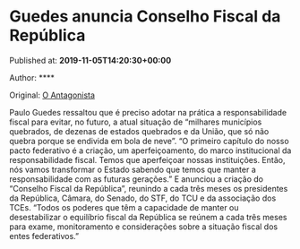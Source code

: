 
# Guedes anuncia Conselho Fiscal da República

Published at: **2019-11-05T14:20:30+00:00**

Author: ****

Original: [O Antagonista](https://www.oantagonista.com/brasil/guedes-anuncia-conselho-fiscal-da-republica/)

Paulo Guedes ressaltou que é preciso adotar na prática a responsabilidade fiscal para evitar, no futuro, a atual situação de “milhares municípios quebrados, de dezenas de estados quebrados e da União, que só não quebra porque se endivida em bola de neve”.
“O primeiro capítulo do nosso pacto federativo é a criação, um aperfeiçoamento, do marco institucional da responsabilidade fiscal. Temos que aperfeiçoar nossas instituições. Então, nós vamos transformar o Estado sabendo que temos que manter a responsabilidade com as futuras gerações.”
E anunciou a criação do “Conselho Fiscal da República”, reunindo a cada três meses os presidentes da República, Câmara, do Senado, do STF, do TCU e da associação dos TCEs.
“Todos os poderes que têm a capacidade de manter ou desestabilizar o equilíbrio fiscal da República se reúnem a cada três meses para exame, monitoramento e considerações sobre a situação fiscal dos entes federativos.”
 
